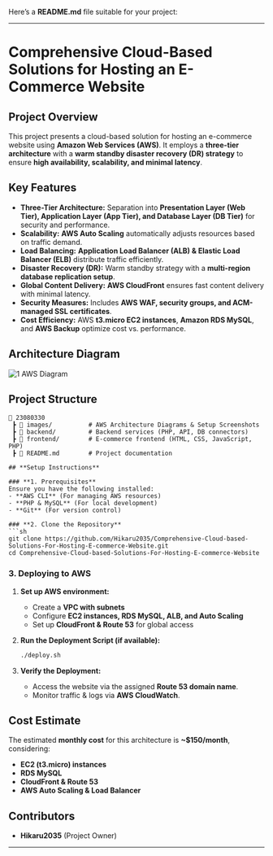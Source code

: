 Here’s a **README.md** file suitable for your project:  

---

# **Comprehensive Cloud-Based Solutions for Hosting an E-Commerce Website**  

## **Project Overview**  
This project presents a cloud-based solution for hosting an e-commerce website using **Amazon Web Services (AWS)**. It employs a **three-tier architecture** with a **warm standby disaster recovery (DR) strategy** to ensure **high availability, scalability, and minimal latency**.  

## **Key Features**  

- **Three-Tier Architecture:** Separation into **Presentation Layer (Web Tier), Application Layer (App Tier), and Database Layer (DB Tier)** for security and performance.  
- **Scalability:** **AWS Auto Scaling** automatically adjusts resources based on traffic demand.  
- **Load Balancing:** **Application Load Balancer (ALB) & Elastic Load Balancer (ELB)** distribute traffic efficiently.  
- **Disaster Recovery (DR):** Warm standby strategy with a **multi-region database replication setup**.  
- **Global Content Delivery:** **AWS CloudFront** ensures fast content delivery with minimal latency.  
- **Security Measures:** Includes **AWS WAF, security groups, and ACM-managed SSL certificates**.  
- **Cost Efficiency:** AWS **t3.micro EC2 instances**, **Amazon RDS MySQL**, and **AWS Backup** optimize cost vs. performance.  

## **Architecture Diagram**  
![1 AWS Diagram](https://github.com/user-attachments/assets/f9b4a847-dede-4326-b4ed-46d7d877300c)

## **Project Structure**  

```
📁 23080330  
 ┣ 📂 images/          # AWS Architecture Diagrams & Setup Screenshots  
 ┣ 📂 backend/         # Backend services (PHP, API, DB connectors)  
 ┣ 📂 frontend/        # E-commerce frontend (HTML, CSS, JavaScript, PHP)  
 ┣ 📜 README.md        # Project documentation  

## **Setup Instructions**  

### **1. Prerequisites**  
Ensure you have the following installed:  
- **AWS CLI** (For managing AWS resources)  
- **PHP & MySQL** (For local development)  
- **Git** (For version control)  

### **2. Clone the Repository**  
```sh
git clone https://github.com/Hikaru2035/Comprehensive-Cloud-based-Solutions-For-Hosting-E-commerce-Website.git
cd Comprehensive-Cloud-based-Solutions-For-Hosting-E-commerce-Website
```

### **3. Deploying to AWS**  
1. **Set up AWS environment:**  
   - Create a **VPC with subnets**  
   - Configure **EC2 instances, RDS MySQL, ALB, and Auto Scaling**  
   - Set up **CloudFront & Route 53** for global access  

2. **Run the Deployment Script (if available):**  
   ```sh
   ./deploy.sh
   ```

3. **Verify the Deployment:**  
   - Access the website via the assigned **Route 53 domain name**.  
   - Monitor traffic & logs via **AWS CloudWatch**.  

## **Cost Estimate**  
The estimated **monthly cost** for this architecture is **~$150/month**, considering:  
- **EC2 (t3.micro) instances**  
- **RDS MySQL**  
- **CloudFront & Route 53**  
- **AWS Auto Scaling & Load Balancer**  

## **Contributors**  
- **Hikaru2035** (Project Owner)  


---
